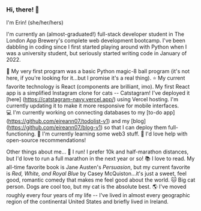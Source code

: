### Hi, there! 👋

I'm Erin! (she/her/hers)

I'm currently an (almost-graduated!) full-stack developer student in The London App Brewery's complete web development bootcamp. I've been dabbling in coding since I first started playing around with Python when I was a university student, but seriously started writing code in January of 2022. 

:beginner: My very first program was a basic Python magic-8 ball program (it's not here, if you're looking for it...but I promise it's a real thing).
:star: My current favorite technology is React (components are brilliant, imo). My first React app is a simplified Instagram clone for cats -- Catstagram! I've deployed it [here] (https://catstagram-navy.vercel.app/) using Vercel hosting. I'm currently updating it to make it more responsive for mobile interfaces.  
:computer: I'm currently working on connecting databases to my [to-do app] (https://github.com/eireann07/todolist-v1) and my [blog] (https://github.com/eireann07/blog-v1) so that I can deploy them full-functioning.
:seedling: I'm currently learning some web3 stuff.
:dancers: I'd love help with open-source recommendations!

Other things about me...
:running: I run! I prefer 10k and half-marathon distances, but I'd love to run a full marathon in the next year or so!
:books: I love to read. My all-time favorite book is Jane Austen's *Persuasion*, but my current favorite is *Red, White, and Royal Blue* by Casey McQuiston...it's just a sweet, feel good, romantic comedy that makes me feel good about the world. 
:cat: Big cat person. Dogs are cool too, but my cat is the absolute best. 
:earth_americas: I've moved roughly every four years of my life -- I've lived in almost every geographic region of the continental United States and briefly lived in Ireland.

<!--
**eireann07/eireann07** is a ✨ _special_ ✨ repository because its `README.md` (this file) appears on your GitHub profile.

Here are some ideas to get you started:


- 👯 I’m looking to collaborate on ...
- 🤔 I’m looking for help with ...
- 💬 Ask me about ...
- 📫 How to reach me: ...
- 😄 Pronouns: ...
- ⚡ Fun fact: ...
-->
